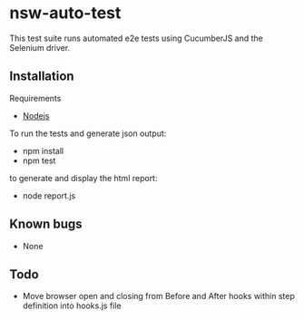 ﻿# nsw-auto-test

This test suite  runs automated e2e tests using CucumberJS and the Selenium driver.

## Installation

Requirements
* [Nodejs](https://nodejs.org/en/)

To run the tests and generate json output:
* npm install
* npm test

to generate and display the html report:
* node report.js

## Known bugs
- None

## Todo
- Move browser open and closing from Before and After hooks within step definition into hooks.js file
